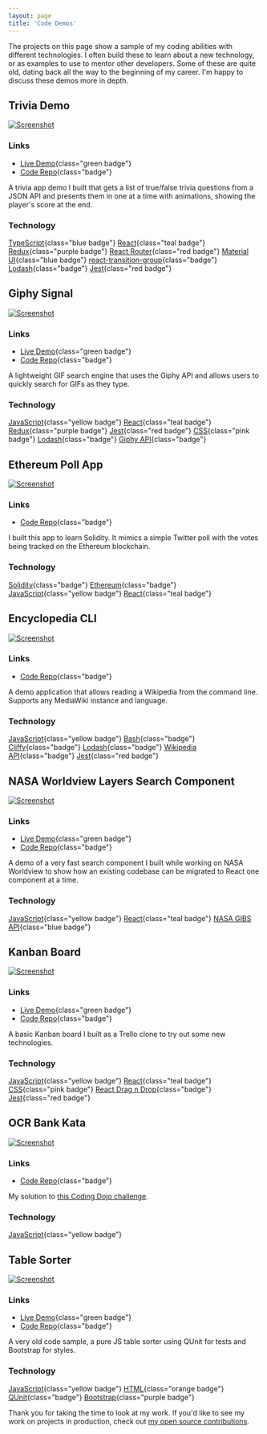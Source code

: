 ```yaml
---
layout: page
title: 'Code Demos'
---
```


The projects on this page show a sample of my coding abilities with different technologies. I often build these to learn about a new technology, or as examples to use to mentor other developers. Some of these are quite old, dating back all the way to the beginning of my career. I'm happy to discuss these demos more in depth.

<div class="project-list">
<div class="project">

## Trivia Demo

[![Screenshot](/screenshots/trivia-demo.png)](https://iamlocaljo.com/trivia-demo/)

### Links

- [Live Demo](https://iamlocaljo.com/trivia-demo/){class="green badge"}
- [Code Repo](https://github.com/localjo/trivia-demo){class="badge"}

A trivia app demo I built that gets a list of true/false trivia questions from a JSON API and presents them in one at a time with animations, showing the player's score at the end.

### Technology

[TypeScript](#){class="blue badge"}
[React](#){class="teal badge"}
[Redux](#){class="purple badge"}
[React Router](#){class="red badge"}
[Material UI](#){class="blue badge"}
[react-transition-group](#){class="badge"}
[Lodash](#){class="badge"}
[Jest](#){class="red badge"}

</div>

<div class="project">

## Giphy Signal

[![Screenshot](/screenshots/giphy-signal.png)](https://giphy-signal.herokuapp.com/)

### Links

- [Live Demo](https://giphy-signal.herokuapp.com/){class="green badge"}
- [Code Repo](https://github.com/localjo/giphy-signal){class="badge"}

A lightweight GIF search engine that uses the Giphy API and allows users to quickly search for GIFs as they type.

### Technology

[JavaScript](#){class="yellow badge"}
[React](#){class="teal badge"}
[Redux](#){class="purple badge"}
[Jest](#){class="red badge"}
[CSS](#){class="pink badge"}
[Lodash](#){class="badge"}
[Giphy API](#){class="badge"}

</div>

<div class="project">

## Ethereum Poll App

[![Screenshot](/screenshots/ethereum-dapp.png)](ttps://github.com/localjo/ethereum-app-demo)

### Links

- [Code Repo](https://github.com/localjo/ethereum-app-demo){class="badge"}

I built this app to learn Solidity. It mimics a simple Twitter poll with the votes being tracked on the Ethereum blockchain.

### Technology

[Solidity](#){class="badge"}
[Ethereum](#){class="badge"}
[JavaScript](#){class="yellow badge"}
[React](#){class="teal badge"}

</div>

<div class="project">

## Encyclopedia CLI

[![Screenshot](/screenshots/wikipedia-cli.png)](https://github.com/localjo/encyclopedia-cli)

### Links

- [Code Repo](https://github.com/localjo/encyclopedia-cli){class="badge"}

A demo application that allows reading a Wikipedia from the command line. Supports any MediaWiki instance and language.

### Technology

[JavaScript](#){class="yellow badge"}
[Bash](#){class="badge"}
[Cliffy](#){class="badge"}
[Lodash](#){class="badge"}
[Wikipedia API](#){class="badge"}
[Jest](#){class="red badge"}

</div>

<div class="project">

## NASA Worldview Layers Search Component

[![Screenshot](/screenshots/nasa-worldview.png)](https://worldview.earthdata.nasa.gov/)

### Links

- [Live Demo](http://iamlocaljo.com/layers-search/){class="green badge"}
- [Code Repo](https://github.com/localjo/layers-search){class="badge"}

A demo of a very fast search component I built while working on NASA Worldview to show how an existing codebase can be migrated to React one component at a time.

### Technology

[JavaScript](#){class="yellow badge"}
[React](#){class="teal badge"}
[NASA GIBS API](#){class="blue badge"}

</div>

<div class="project">

## Kanban Board

[![Screenshot](/screenshots/kanban-demo.png)](http://iamlocaljo.com/kanban-takehome/)

### Links

- [Live Demo](http://iamlocaljo.com/kanban-takehome/){class="green badge"}
- [Code Repo](https://github.com/localjo/kanban-takehome){class="badge"}

A basic Kanban board I built as a Trello clone to try out some new technologies.

### Technology

[JavaScript](#){class="yellow badge"}
[React](#){class="teal badge"}
[CSS](#){class="pink badge"}
[React Drag n Drop](#){class="badge"}
[Jest](#){class="red badge"}

</div>

<div class="project">

## OCR Bank Kata

[![Screenshot](/screenshots/ocr-bank-kata.png)](https://github.com/localjo/ocr-bank)

### Links

- [Code Repo](https://github.com/localjo/ocr-bank){class="badge"}

My solution to [this Coding Dojo challenge](http://codingdojo.org/kata/BankOCR/).

### Technology

[JavaScript](#){class="yellow badge"}

</div>

<div class="project">

## Table Sorter

[![Screenshot](/screenshots/table-sorter.png)](http://iamlocaljo.com/table-sorter/)

### Links

- [Live Demo](http://iamlocaljo.com/table-sorter/){class="green badge"}
- [Code Repo](https://github.com/localjo/table-sorter){class="badge"}

A very old code sample, a pure JS table sorter using QUnit for tests and Bootstrap for styles.

### Technology

[JavaScript](#){class="yellow badge"}
[HTML](#){class="orange badge"}
[QUnit](#){class="badge"}
[Bootstrap](#){class="purple badge"}

</div>

</div>

Thank you for taking the time to look at my work. If you'd like to see my work on projects in production, check out [my open source contributions](/open-source/).
